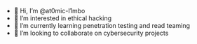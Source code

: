 - 👋 Hi, I’m @at0mic-l1mbo
- 👀 I’m interested in ethical hacking
- 🌱 I’m currently learning penetration testing and read teaming
- 💞️ I’m looking to collaborate on cybersecurity projects

<!---
at0mic-l1mbo/at0mic-l1mbo is a ✨ special ✨ repository because its `README.md` (this file) appears on your GitHub profile.
You can click the Preview link to take a look at your changes.
--->
